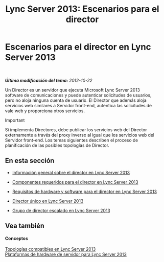 ﻿---
title: 'Lync Server 2013: Escenarios para el director'
TOCTitle: Escenarios para el director
ms:assetid: d2cf384a-0860-4779-80ce-cba2543be322
ms:mtpsurl: https://technet.microsoft.com/es-es/library/Gg398908(v=OCS.15)
ms:contentKeyID: 48276773
ms.date: 01/07/2017
mtps_version: v=OCS.15
ms.translationtype: HT
---

# Escenarios para el director en Lync Server 2013

 

_**Última modificación del tema:** 2012-10-22_

Un Director es un servidor que ejecuta Microsoft Lync Server 2013  software de comunicaciones y puede autenticar solicitudes de usuarios, pero no aloja ninguna cuenta de usuario. El Director que además aloja servicios web similares a Servidor front-end, autentica las solicitudes de vale web y proporciona otros servicios.

> [!IMPORTANT]  
> Si implementa Directores, debe publicar los servicios web del Director externamente a través del proxy inverso al igual que los servicios web del Servidor front-end. Los temas siguientes describen el proceso de planificación de las posibles topologías de Director.



## En esta sección

  - [Información general sobre el director en Lync Server 2013](lync-server-2013-overview-of-the-director.md)

  - [Componentes requeridos para el director en Lync Server 2013](lync-server-2013-components-required-for-the-director.md)

  - [Requisitos de hardware y software para el director en Lync Server 2013](lync-server-2013-hardware-and-software-requirements-for-the-director.md)

  - [Director único en Lync Server 2013](lync-server-2013-single-director.md)

  - [Grupo de director escalado en Lync Server 2013](lync-server-2013-scaled-director-pool.md)

## Vea también

#### Conceptos

[Topologías compatibles en Lync Server 2013](lync-server-2013-supported-topologies.md)  
[Plataformas de hardware de servidor para Lync Server 2013](lync-server-2013-server-hardware-platforms.md)

